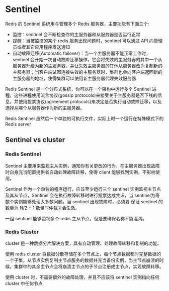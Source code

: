 # Sentinel

Redis 的 Sentinel 系统用与管理多个 Redis 服务器，主要功能有下面三个:
 - 监控：sentinel 会不断检查你的主服务器和从服务器是否运行正常
 - 提醒：当被监控的某个 redis 服务出现问题时，sentinel 可以通过 API 向管理员或者其它应用程序发送通知
 - 自动故障迁移(Automatic failover)：当一个主服务器不能正常工作时，sentinel 会开始一次自动故障迁移操作，它会将失效的主服务器的其中一个从服务器升级为新的主服务器，并让失效主服务器的其他从服务器改为复制新的主服务器；当客户端试图连接失效的主服务器时，集群也会向客户端返回新的主服务器的地址，使得集群可以使用新主服务器代理失效服务器

Redis Sentinel 是一个分布式系统，你可以在一个架构中运行多个 Sentinel 进程，这些进程使用流言协议(gossip protocols)来接受关于主服务器是否下线的信息，并使用投票协议(agreement protocols)来决定是否执行自动故障迁移，以及选择从哪个从服务器作为新的主服务器。

Redis Sentinel 虽然后一个单独的可执行文件，实际上时一个运行在特殊模式下的 Redis server

## Sentinel vs cluster

### Redis Sentinel

Sentinel 主要用来监视主从实例，通知你有关更改的行为，在主服务器出现故障时自身充当配置提供者自动处理故障转移，使得 client 能够找到实例，不影响使用。

Sentinel 作为一个单独的程序运行，应该至少运行三个 sentinel 实例监视主节点及其从节点，Sentinel 会在执行故障转移时进行投票达成共识，当 sentinel为奇数个实例能够处理大多数问题。当 sentinel 出现故障时，必须要 保证 sentinel 的数量为 N/2 + 1 数量时仲裁才会生效。

一组 sentinel 能够监视多个 redis 主从节点，但是要确保名称不能混淆。

### Redis Cluster
cluster 是一种数据分片解决方案，具有自动管理、处理故障转移和复制的功能。

使用 redis cluster 将数据分散存储在多个节点上，每个节点数据都时完整数据的一个子集，从节点实例复制主节点服务的数据并充当备份实例，当主节点崩溃的时候，集群中的其余主节点会将崩溃主节点的子节点注册成主节点，实现故障转移。

使用 cluster 时，不需要额外的故障处理，并且不应该将 sentinel 实例指向任何 cluster 中任何节点